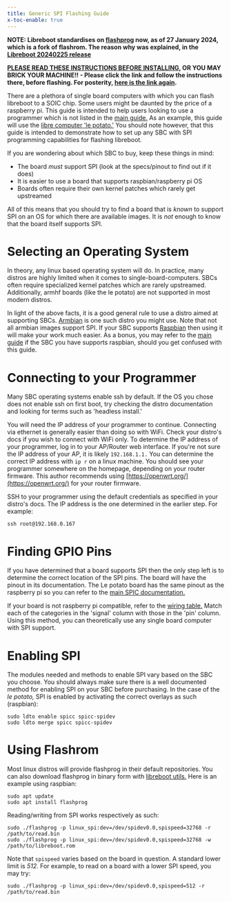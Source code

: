 ```yaml
---
title: Generic SPI Flashing Guide
x-toc-enable: true
---
```


**NOTE: Libreboot standardises on [flashprog](https://flashprog.org/wiki/Flashprog)
now, as of 27 January 2024, which is a fork of flashrom.
The reason why was explained, in
the [Libreboot 20240225 release](../../news/libreboot20240225.md#flashprog-now-used-instead-of-flashrom)**

**[PLEASE READ THESE INSTRUCTIONS BEFORE INSTALLING](ivy_has_common), OR
YOU MAY BRICK YOUR MACHINE!! - Please click the link and follow the instructions
there, before flashing. For posterity,
[here is the link again](ivy_has_common).**

There are a plethora of single board computers with which you can flash libreboot to a SOIC chip.
Some users might be daunted by the price of a raspberry pi.
This guide is intended to help users looking to use a programmer which is not listed in the [main guide.](spi)
As an example, this guide will use the [libre computer 'le potato.'](https://libre.computer/products/aml-s905x-cc/)
You should note however, that this guide is intended to demonstrate how to set up any SBC with SPI programming capabilities for flashing libreboot.

If you are wondering about which SBC to buy, keep these things in mind:

+ The board *must* support SPI (look at the specs/pinout to find out if it does)
+ It is easier to use a board that supports raspbian/raspberry pi OS
+ Boards often require their own kernel patches which rarely get upstreamed

All of this means that you should try to find a board that is *known* to support SPI on an OS for which there are available images.
It is *not* enough to know that the board itself supports SPI.

Selecting an Operating System
=============================

In theory, any linux based operating system will do.
In practice, many distros are highly limited when it comes to single-board-computers.
SBCs often require specialized kernel patches which are rarely upstreamed.
Additionally, armhf boards (like the le potato) are not supported in most modern distros.

In light of the above facts, it is a good general rule to use a distro aimed at supporting SBCs.
[Armbian](https://www.armbian.com/) is one such distro you might use.
Note that not all armbian images support SPI.
If your SBC supports [Raspbian](https://www.raspberrypi.com/software/) then using it will make your work much easier.
As a bonus, you may refer to the [main guide](spi) if the SBC you have supports raspbian, should you get confused with this guide.

Connecting to your Programmer
=============================

Many SBC operating systems enable ssh by default.
If the OS you chose does not enable ssh on first boot, try checking the distro documentation and looking for terms such as 'headless install.'

You will need the IP address of your programmer to continue.
Connecting via ethernet is generally easier than doing so with WiFi.
Check your distro's docs if you wish to connect with WiFi only.
To determine the IP address of your programmer, log in to your AP/Router web interface.
If you're not sure the IP address of your AP, it is likely `192.168.1.1.`
You can determine the correct IP address with `ip r` on a linux machine.
You should see your programmer somewhere on the homepage, depending on your router firmware.
This author recommends using [https://openwrt.org/](https://openwrt.org/) for your router firmware.

SSH to your programmer using the default credentials as specified in your distro's docs.
The IP address is the one determined in the earlier step.
For example:

`ssh root@192.168.0.167`

Finding GPIO Pins
=================

If you have determined that a board supports SPI then the only step left is to
determine the correct location of the SPI pins.
The board will have the pinout in its documentation.
The Le potato board has the same pinout as the raspberry pi so you can refer to the [main SPIC documentation.](spi.md#gpio-pins-on-raspberry-pi-rpi-40-pin)

If your board is not raspberry pi compatible, refer to the [wiring table.](spi.html#soic8dip8wson8-wiring-diagram)
Match each of the categories in the 'signal' column with those in the 'pin' column.
Using this method, you can theoretically use any single board computer with SPI support.

Enabling SPI
============

The modules needed and methods to enable SPI vary based on the SBC you choose.
You should always make sure there is a well documented method for enabling SPI on your SBC before purchasing.
In the case of the *le potato,* SPI is enabled by activating the correct overlays as such (raspbian):

```
sudo ldto enable spicc spicc-spidev
sudo ldto merge spicc spicc-spidev
```

Using Flashrom
==============

Most linux distros will provide flashprog in their default repositories.
You can also download flashprog in binary form with [libreboot utils.](https://libreboot.org/download.html#https)
Here is an example using raspbian:

```
sudo apt update
sudo apt install flashprog
```

Reading/writing from SPI works respectively as such:

```
sudo ./flashprog -p linux_spi:dev=/dev/spidev0.0,spispeed=32768 -r /path/to/read.bin
sudo ./flashprog -p linux_spi:dev=/dev/spidev0.0,spispeed=32768 -w /path/to/libreboot.rom
```

Note that `spispeed` varies based on the board in question.
A standard lower limit is *512.*
For example, to read on a board with a lower SPI speed, you may try:

	sudo ./flashprog -p linux_spi:dev=/dev/spidev0.0,spispeed=512 -r /path/to/read.bin

